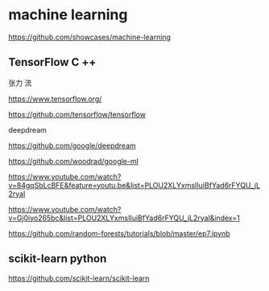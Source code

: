 # machine learning 

https://github.com/showcases/machine-learning



## TensorFlow  C ++  

张力 流  

https://www.tensorflow.org/

https://github.com/tensorflow/tensorflow


deepdream

https://github.com/google/deepdream

https://github.com/woodrad/google-ml

https://www.youtube.com/watch?v=84gqSbLcBFE&feature=youtu.be&list=PLOU2XLYxmsIIuiBfYad6rFYQU_jL2ryal

https://www.youtube.com/watch?v=Gj0iyo265bc&list=PLOU2XLYxmsIIuiBfYad6rFYQU_jL2ryal&index=1

https://github.com/random-forests/tutorials/blob/master/ep7.ipynb













##  scikit-learn python  

https://github.com/scikit-learn/scikit-learn